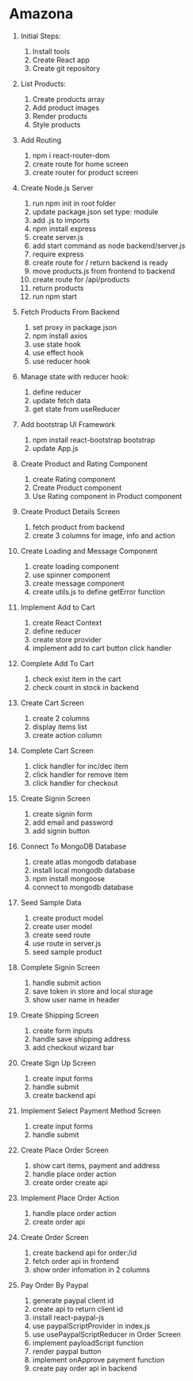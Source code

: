 # Amazona

1. Initial Steps:

   1. Install tools
   2. Create React app
   3. Create git repository

2. List Products:

   1. Create products array
   2. Add product images
   3. Render products
   4. Style products

3. Add Routing

   1. npm i react-router-dom
   2. create route for home screen
   3. create router for product screen

4. Create Node.js Server

   1. run npm init in root folder
   2. update package.json set type: module
   3. add .js to imports
   4. npm install express
   5. create server.js
   6. add start command as node backend/server.js
   7. require express
   8. create route for / return backend is ready
   9. move products.js from frontend to backend
   10. create route for /api/products
   11. return products
   12. run npm start

5. Fetch Products From Backend

   1. set proxy in package.json
   2. npm install axios
   3. use state hook
   4. use effect hook
   5. use reducer hook

6. Manage state with reducer hook:

   1. define reducer
   2. update fetch data
   3. get state from useReducer

7. Add bootstrap UI Framework

   1. npm install react-bootstrap bootstrap
   2. update App.js

8. Create Product and Rating Component

   1. create Rating component
   2. Create Product component
   3. Use Rating component in Product component

9. Create Product Details Screen

   1. fetch product from backend
   2. create 3 columns for image, info and action

10. Create Loading and Message Component

    1. create loading component
    2. use spinner component
    3. create message component
    4. create utils.js to define getError function

11. Implement Add to Cart

    1. create React Context
    2. define reducer
    3. create store provider
    4. implement add to cart button click handler

12. Complete Add To Cart

    1. check exist item in the cart
    2. check count in stock in backend

13. Create Cart Screen

    1. create 2 columns
    2. display items list
    3. create action column

14. Complete Cart Screen

    1. click handler for inc/dec item
    2. click handler for remove item
    3. click handler for checkout

15. Create Signin Screen

    1. create signin form
    2. add email and password
    3. add signin button

16. Connect To MongoDB Database

    1. create atlas mongodb database
    2. install local mongodb database
    3. npm install mongoose
    4. connect to mongodb database

17. Seed Sample Data

    1. create product model
    2. create user model
    3. create seed route
    4. use route in server.js
    5. seed sample product

18. Complete Signin Screen

    1. handle submit action
    2. save token in store and local storage
    3. show user name in header

19. Create Shipping Screen

    1. create form inputs
    2. handle save shipping address
    3. add checkout wizard bar

20. Create Sign Up Screen

    1. create input forms
    2. handle submit
    3. create backend api

21. Implement Select Payment Method Screen

    1. create input forms
    2. handle submit

22. Create Place Order Screen

    1. show cart items, payment and address
    2. handle place order action
    3. create order create api

23. Implement Place Order Action

    1. handle place order action
    2. create order api

24. Create Order Screen

    1. create backend api for order:/id
    2. fetch order api in frontend
    3. show order infomation in 2 columns

25. Pay Order By Paypal
    1. generate paypal client id
    2. create api to return client id
    3. install react-paypal-js
    4. use paypalScriptProvider in index.js
    5. use usePaypalScriptReducer in Order Screen
    6. implement payloadScript function
    7. render paypal button
    8. implement onApprove payment function
    9. create pay order api in backend
